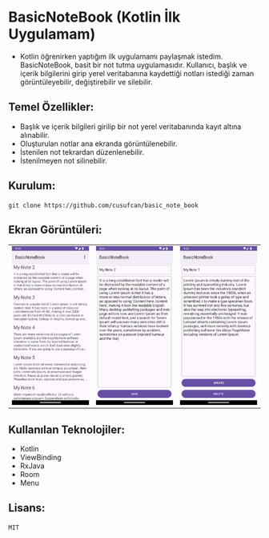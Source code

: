 # BasicNoteBook (Kotlin İlk Uygulamam)

+ Kotlin öğrenirken yaptığım ilk uygulamamı paylaşmak istedim. BasicNoteBook, basit bir not tutma uygulamasıdır. Kullanıcı, başlık ve içerik bilgilerini girip yerel veritabanına kaydettiği notları istediği zaman görüntüleyebilir, değiştirebilir ve silebilir.

## Temel Özellikler:

+ Başlık ve içerik bilgileri girilip bir not yerel veritabanında kayıt altına alınabilir.
+ Oluşturulan notlar ana ekranda görüntülenebilir.
+ İstenilen not tekrardan düzenlenebilir.
+ İstenilmeyen not silinebilir.

## Kurulum:

    git clone https://github.com/cusufcan/basic_note_book

## Ekran Görüntüleri:

<table>
    <tr>
        <td><img src="app/src/main/res/drawable/ss1.png" alt="1"></td>
        <td><img src="app/src/main/res/drawable/ss2.png" alt="2"></td>
        <td><img src="app/src/main/res/drawable/ss3.png" alt="3"></td>
    </tr>
</table>

## Kullanılan Teknolojiler:

+ Kotlin
+ ViewBinding
+ RxJava
+ Room
+ Menu

## Lisans:

    MIT

